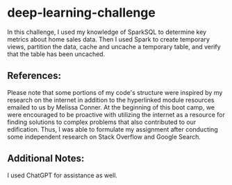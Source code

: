 # deep-learning-challenge

In this challenge, I used my knowledge of SparkSQL to determine key metrics about home sales data. Then I used Spark to create temporary views, partition the data, cache and uncache a temporary table, and verify that the table has been uncached.

References: 
-
Please note that some portions of my code's structure were inspired by my research on the internet in addition to the hyperlinked module resources emailed to us by Melissa Conner. At the beginning of this boot camp, we were encouraged to be proactive with utilizing the internet as a resource for finding solutions to complex problems that also contributed to our edification. Thus, I was able to formulate my assignment after conducting some independent research on Stack Overflow and Google Search.

Additional Notes: 
-
I used ChatGPT for assistance as well.
